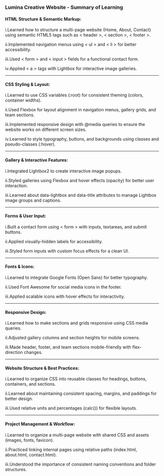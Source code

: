 ### Lumina Creative Website - Summary of Learning

#### HTML Structure & Semantic Markup:

i.Learned how to structure a multi-page website (Home, About, Contact) using semantic HTML5 tags such as < header >, < section >, < footer >.

ii.Implemented navigation menus using < ul > and < li > for better accessibility.

iii.Used < form > and < input > fields for a functional contact form.

iv.Applied < a > tags with Lightbox for interactive image galleries.
<hr>

#### CSS Styling & Layout:
i.Learned to use CSS variables (:root) for consistent theming (colors, container widths).

ii.Used Flexbox for layout alignment in navigation menus, gallery grids, and team sections.

iii.Implemented responsive design with @media queries to ensure the website works on different screen sizes.

iv.Learned to style typography, buttons, and backgrounds using classes and pseudo-classes (:hover).
<hr>

#### Gallery & Interactive Features:
i.Integrated Lightbox2 to create interactive image popups.

ii.Styled galleries using Flexbox and hover effects (opacity) for better user interaction.

iii.Learned about data-lightbox and data-title attributes to manage Lightbox image groups and captions.
<hr>

#### Forms & User Input:
i.Built a contact form using < form > with inputs, textareas, and submit buttons.

ii.Applied visually-hidden labels for accessibility.

iii.Styled form inputs with custom focus effects for a clean UI.
<hr>

#### Fonts & Icons:

i.Learned to integrate Google Fonts (Open Sans) for better typography.

ii.Used Font Awesome for social media icons in the footer.

iii.Applied scalable icons with hover effects for interactivity.
<hr>

#### Responsive Design:

i.Learned how to make sections and grids responsive using CSS media queries.

ii.Adjusted gallery columns and section heights for mobile screens.

iii.Made header, footer, and team sections mobile-friendly with flex-direction changes.
<hr>

#### Website Structure & Best Practices:

i.Learned to organize CSS into reusable classes for headings, buttons, containers, and sections.

ii.Learned about maintaining consistent spacing, margins, and paddings for better design.

iii.Used relative units and percentages (calc()) for flexible layouts.
<hr>

#### Project Management & Workflow:

i.Learned to organize a multi-page website with shared CSS and assets (images, fonts, favicon).

ii.Practiced linking internal pages using relative paths (index.html, about.html, contact.html).

iii.Understood the importance of consistent naming conventions and folder structures.